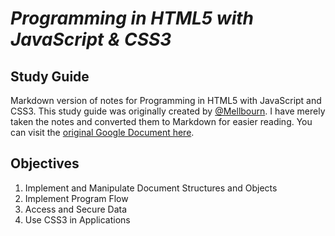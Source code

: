 # *Programming in HTML5 with JavaScript & CSS3*
## Study Guide

Markdown version of notes for Programming in HTML5 with JavaScript and CSS3. This study guide was originally created by <a href="https://github.com/Mellbourn?tab=repositories">@Mellbourn</a>. I have merely taken the notes and converted them to Markdown for easier reading. You can visit the <a href="https://docs.google.com/document/d/1RmVrbbMBZ4-mg8P4BHRuXZrTtpKv5eOieA5UHXgWw5M/edit#">original Google Document here</a>.

## Objectives

1. Implement and Manipulate Document Structures and Objects
2. Implement Program Flow
3. Access and Secure Data
4. Use CSS3 in Applications
